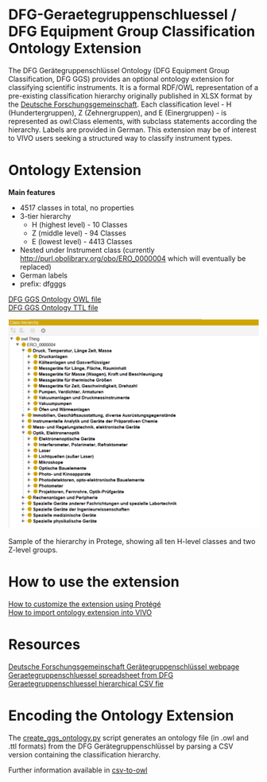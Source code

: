 # DFG-Geraetegruppenschluessel / DFG Equipment Group Classification Ontology Extension

The DFG Gerätegruppenschlüssel Ontology (DFG Equipment Group Classification, DFG GGS) provides an optional ontology extension for classifying scientific instruments. It is a formal RDF/OWL representation of a pre-existing classification hierarchy originally published in XLSX format by the [Deutsche Forschungsgemeinschaft](https://www.dfg.de/de/foerderung/foerdermoeglichkeiten/programme/infrastruktur/wgi/geraetegruppenschluessel). Each classification level - H (Hundertergruppen), Z (Zehnergruppen), and E (Einergruppen) - is represented as owl:Class elements, with subclass statements according the hierarchy. Labels are provided in German. This extension may be of interest to VIVO users seeking a structured way to classify instrument types.

# Ontology Extension

**Main features**

- 4517 classes in total, no properties  
- 3-tier hierarchy  
  - H (highest level) - 10 Classes  
  - Z (middle level) - 94 Classes  
  - E (lowest level) - 4413 Classes  
- Nested under Instrument class (currently http://purl.obolibrary.org/obo/ERO_0000004 which will eventually be replaced)  
- German labels  
- prefix: dfgggs  

[DFG GGS Ontology OWL file](ontology/dfgggs_ontology_extension.owl)  
[DFG GGS Ontology TTL file](ontology/dfgggs_ontology_extension.ttl)

<img src="media/dfgggs-protege-sample.png" alt="Protege Sample of Ontology" width="550"/>  

Sample of the hierarchy in Protege, showing all ten H-level classes and two Z-level groups. 

# How to use the extension  

[How to customize the extension using Protégé](/usage-guides/how-to-customize-using-protege.md)  
[How to import ontology extension into VIVO](/usage-guides/how-to-import-to-vivo.md)  

# Resources  

[Deutsche Forschungsgemeinschaft Gerätegruppenschlüssel webpage](https://www.dfg.de/de/foerderung/foerdermoeglichkeiten/programme/infrastruktur/wgi/geraetegruppenschluessel)  
[Geraetegruppenschluessel spreadsheet from DFG](/geraetegruppenschluessel.xlsx)  
[Geraetegruppenschluessel hierarchical CSV fie](csv-to-owl/dfg_instruments_hierarchy.csv)  

# Encoding the Ontology Extension  
  
The [create_ggs_ontology.py](csv-to-owl/create_ggs_ontology.py) script generates an ontology file (in .owl and .ttl formats) from the DFG Gerätegruppenschlüssel by parsing a CSV version containing the classification hierarchy.  
  
Further information available in [csv-to-owl](/csv-to-owl/csv-to-owl.md)
